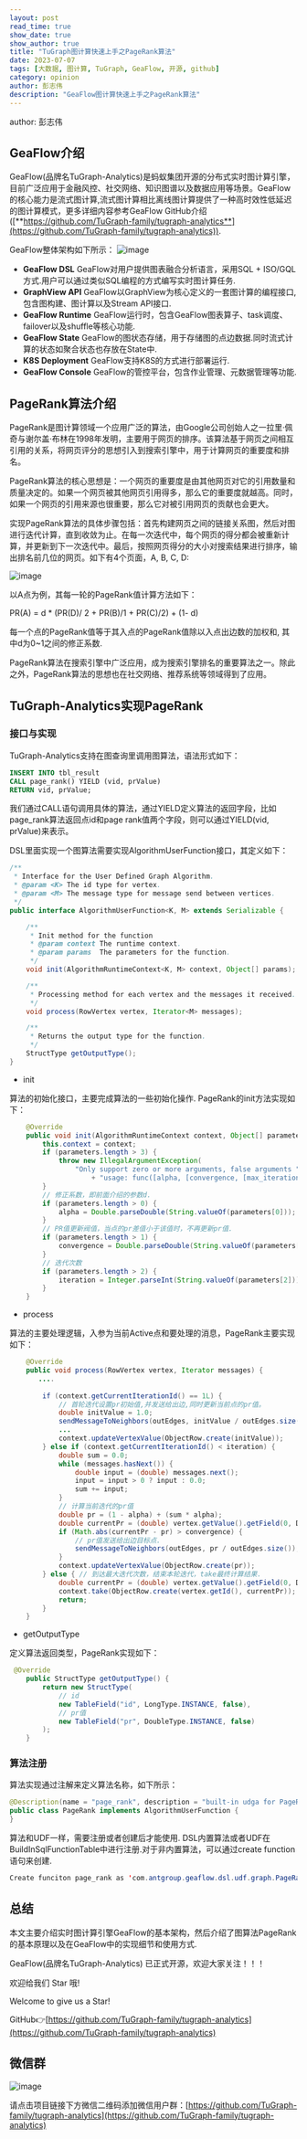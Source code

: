 ```yaml
---
layout: post
read_time: true
show_date: true
show_author: true
title: "TuGraph图计算快速上手之PageRank算法"
date: 2023-07-07
tags: [大数据, 图计算, TuGraph, GeaFlow, 开源, github]
category: opinion
author: 彭志伟
description: "GeaFlow图计算快速上手之PageRank算法"
---
```

author: 彭志伟

## GeaFlow介绍

GeaFlow(品牌名TuGraph-Analytics)是蚂蚁集团开源的分布式实时图计算引擎，目前广泛应用于金融风控、社交网络、知识图谱以及数据应用等场景。GeaFlow的核心能力是流式图计算,流式图计算相比离线图计算提供了一种高时效性低延迟的图计算模式，更多详细内容参考GeaFlow GitHub介绍([**https://github.com/TuGraph-family/tugraph-analytics**](https://github.com/TuGraph-family/tugraph-analytics)).

GeaFlow整体架构如下所示：
![image](../../../../assets/images/posts/20230707/geaflow_arch.png)

- **GeaFlow DSL** GeaFlow对用户提供图表融合分析语言，采用SQL + ISO/GQL方式.用户可以通过类似SQL编程的方式编写实时图计算任务.
- **GraphView API** GeaFlow以GraphView为核心定义的一套图计算的编程接口,包含图构建、图计算以及Stream API接口.
- **GeaFlow Runtime** GeaFlow运行时，包含GeaFlow图表算子、task调度、failover以及shuffle等核心功能.
- **GeaFlow State** GeaFlow的图状态存储，用于存储图的点边数据.同时流式计算的状态如聚合状态也存放在State中.
- **K8S Deployment** GeaFlow支持K8S的方式进行部署运行.
- **GeaFlow Console** GeaFlow的管控平台，包含作业管理、元数据管理等功能.

## PageRank算法介绍

PageRank是图计算领域一个应用广泛的算法，由Google公司创始人之一拉里·佩奇与谢尔盖·布林在1998年发明，主要用于网页的排序。该算法基于网页之间相互引用的关系，将网页评分的思想引入到搜索引擎中，用于计算网页的重要度和排名。

PageRank算法的核心思想是：一个网页的重要度是由其他网页对它的引用数量和质量决定的。如果一个网页被其他网页引用得多，那么它的重要度就越高。同时，如果一个网页的引用来源也很重要，那么它对被引用网页的贡献也会更大。

实现PageRank算法的具体步骤包括：首先构建网页之间的链接关系图，然后对图进行迭代计算，直到收敛为止。在每一次迭代中，每个网页的得分都会被重新计算，并更新到下一次迭代中。最后，按照网页得分的大小对搜索结果进行排序，输出排名前几位的网页。如下有4个页面，A, B, C, D:

![image](../../../../assets/images/posts/20230707/pr1.png)

以A点为例，其每一轮的PageRank值计算方法如下：

PR(A) = d * (PR(D)/ 2 + PR(B)/1 + PR(C)/2) + (1- d)

每一个点的PageRank值等于其入点的PageRank值除以入点出边数的加权和, 其中d为0~1之间的修正系数.

PageRank算法在搜索引擎中广泛应用，成为搜索引擎排名的重要算法之一。除此之外，PageRank算法的思想也在社交网络、推荐系统等领域得到了应用。

## TuGraph-Analytics实现PageRank

### 接口与实现

TuGraph-Analytics支持在图查询里调用图算法，语法形式如下：
```sql
INSERT INTO tbl_result
CALL page_rank() YIELD (vid, prValue)
RETURN vid, prValue;
```
我们通过CALL语句调用具体的算法，通过YIELD定义算法的返回字段，比如page_rank算法返回点id和page rank值两个字段，则可以通过YIELD(vid, prValue)来表示。

DSL里面实现一个图算法需要实现AlgorithmUserFunction接口，其定义如下：
```java
/**
 * Interface for the User Defined Graph Algorithm.
 * @param <K> The id type for vertex.
 * @param <M> The message type for message send between vertices.
 */
public interface AlgorithmUserFunction<K, M> extends Serializable {

    /**
     * Init method for the function
     * @param context The runtime context.
     * @param params  The parameters for the function.
     */
    void init(AlgorithmRuntimeContext<K, M> context, Object[] params);

    /**
     * Processing method for each vertex and the messages it received.
     */
    void process(RowVertex vertex, Iterator<M> messages);

    /**
     * Returns the output type for the function.
     */
    StructType getOutputType();
}
```

- init

算法的初始化接口，主要完成算法的一些初始化操作. PageRank的init方法实现如下：
```java
	@Override
    public void init(AlgorithmRuntimeContext context, Object[] parameters) {
        this.context = context;
        if (parameters.length > 3) {
            throw new IllegalArgumentException(
                "Only support zero or more arguments, false arguments "
                    + "usage: func([alpha, [convergence, [max_iteration]]])");
        }
        // 修正系数，即前面介绍的参数d.
        if (parameters.length > 0) {
            alpha = Double.parseDouble(String.valueOf(parameters[0]));
        }
        // PR值更新阀值，当点的pr差值小于该值时，不再更新pr值.
        if (parameters.length > 1) {
            convergence = Double.parseDouble(String.valueOf(parameters[1]));
        }
        // 迭代次数
        if (parameters.length > 2) {
            iteration = Integer.parseInt(String.valueOf(parameters[2]));
        }
    }
```

- process

算法的主要处理逻辑，入参为当前Active点和要处理的消息，PageRank主要实现如下：
```java
    @Override
    public void process(RowVertex vertex, Iterator messages) {
       ....
    
        if (context.getCurrentIterationId() == 1L) {
            // 首轮迭代设置pr初始值,并发送给出边,同时更新当前点的pr值。
            double initValue = 1.0;
            sendMessageToNeighbors(outEdges, initValue / outEdges.size());
            ...
            context.updateVertexValue(ObjectRow.create(initValue));
        } else if (context.getCurrentIterationId() < iteration) {
            double sum = 0.0;
            while (messages.hasNext()) {
                double input = (double) messages.next();
                input = input > 0 ? input : 0.0;
                sum += input;
            }
            // 计算当前迭代的pr值
            double pr = (1 - alpha) + (sum * alpha);
            double currentPr = (double) vertex.getValue().getField(0, DoubleType.INSTANCE);
            if (Math.abs(currentPr - pr) > convergence) {
                // pr值发送给出边目标点.
                sendMessageToNeighbors(outEdges, pr / outEdges.size());
            } 
            context.updateVertexValue(ObjectRow.create(pr));
        } else { // 到达最大迭代次数，结束本轮迭代，take最终计算结果.
            double currentPr = (double) vertex.getValue().getField(0, DoubleType.INSTANCE);
            context.take(ObjectRow.create(vertex.getId(), currentPr));
            return;
        }
    }
```

- getOutputType

定义算法返回类型，PageRank实现如下：
```java
 @Override
    public StructType getOutputType() {
        return new StructType(
            // id
            new TableField("id", LongType.INSTANCE, false),
            // pr值
            new TableField("pr", DoubleType.INSTANCE, false)
        );
    }
```

### 算法注册

算法实现通过注解来定义算法名称，如下所示：
```java
@Description(name = "page_rank", description = "built-in udga for PageRank")
public class PageRank implements AlgorithmUserFunction {
}
```

算法和UDF一样，需要注册或者创建后才能使用. DSL内置算法或者UDF在BuildInSqlFunctionTable 中进行注册.对于非内置算法，可以通过create function语句来创建.

```java
Create funciton page_rank as 'com.antgroup.geaflow.dsl.udf.graph.PageRank';
```

## 总结

本文主要介绍实时图计算引擎GeaFlow的基本架构，然后介绍了图算法PageRank的基本原理以及在GeaFlow中的实现细节和使用方式.



GeaFlow(品牌名TuGraph-Analytics) 已正式开源，欢迎大家关注！！！

欢迎给我们 Star 哦!

Welcome to give us a Star!

GitHub👉[https://github.com/TuGraph-family/tugraph-analytics](https://github.com/TuGraph-family/tugraph-analytics)

## 微信群
![image](../../../../assets/images/wechat.png)

请点击项目链接下方微信二维码添加微信用户群：[https://github.com/TuGraph-family/tugraph-analytics](https://github.com/TuGraph-family/tugraph-analytics)





